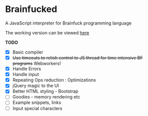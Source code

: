 Brainfucked
===========

A JavaScript interpreter for Brainfuck programming language

The working version can be viewed [here](http://eternalthinker.github.io/brainfucked)

**TODO**
- [x] Basic compiler
- [x] <s>Use timeouts to relish control to JS thread for time intensive BF programs</s> Webworkers!
- [x] Handle Errors
- [x] Handle input
- [x] Repeating Ops reduction : Optimizations
- [x] jQuery magic to the UI
- [x] Better HTML styling - Bootstrap
- [ ] Goodies - memory rendering etc
- [ ] Example snippets, links
- [ ] Input special characters
